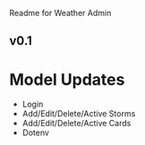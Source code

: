 Readme for Weather Admin

## v0.1
# Model Updates
* Login
* Add/Edit/Delete/Active Storms
* Add/Edit/Delete/Active Cards
* Dotenv
